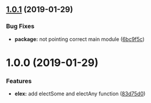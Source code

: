 ## [1.0.1](https://github.com/nampdn/elex/compare/v1.0.0...v1.0.1) (2019-01-29)


### Bug Fixes

* **package:** not pointing correct main module ([6bc9f5c](https://github.com/nampdn/elex/commit/6bc9f5c))

# 1.0.0 (2019-01-29)


### Features

* **elex:** add electSome and electAny function ([83d75d0](https://github.com/nampdn/elex/commit/83d75d0))
